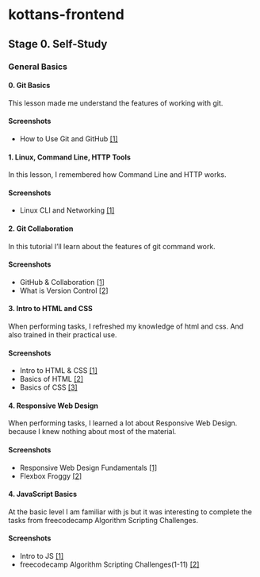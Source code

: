 # kottans-frontend

## Stage 0. Self-Study

### General Basics

#### 0. Git Basics
This lesson made me understand the features of working with git.

#### Screenshots

- How to Use Git and GitHub [\[1\]](task_git_intro/HowToUseGitAndGitHub.png)

#### 1. Linux, Command Line, HTTP Tools
In this lesson, I remembered how Command Line and HTTP works.

#### Screenshots
- Linux CLI and Networking [\[1\]](task_linux_cli/LinuxCommandLineBasics.png)

#### 2. Git Collaboration
In this tutorial I’ll learn about the features of git command work.

#### Screenshots
- GitHub & Collaboration [\[1\]](task_git_collaboration/GitHubCollaboration.png)
- What is Version Control [\[2\]](task_git_collaboration/VersionControlWithGit.png)

#### 3. Intro to HTML and CSS
When performing tasks, I refreshed my knowledge of html and css. And also trained in their practical use.

#### Screenshots
- Intro to HTML & CSS [\[1\]](task_html_css_intro/IntroToHTMLAndCSS.png)
- Basics of HTML [\[2\]](task_html_css_intro/HTML.png)
- Basics of CSS [\[3\]](task_html_css_intro/CSS.png)

#### 4. Responsive Web Design
When performing tasks, I learned a lot about Responsive Web Design. because I knew nothing about most of the material.

#### Screenshots
- Responsive Web Design Fundamentals [\[1\]](task_responsive_web_design/ResponsiveWebDesignFundamentals.png)
- Flexbox Froggy [\[2\]](task_responsive_web_design/FLEXBOXFROGGY.png)

#### 4. JavaScript Basics
At the basic level I am familiar with js but it was interesting to complete the tasks from freecodecamp Algorithm Scripting Challenges.

#### Screenshots
- Intro to JS [\[1\]](task_js_basics/IntroToJS.png)
- freecodecamp Algorithm Scripting Challenges(1-11) [\[2\]](task_js_basics/IntroductionToTheIntermediateAlgorithmScriptingChallenges.png)
